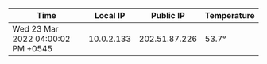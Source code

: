 | Time     | Local IP | Public IP | Temperature |
| ----------- | ----------- | ----------- | ----------- |
| Wed 23 Mar 2022 04:00:02 PM +0545      | 10.0.2.133     | 202.51.87.226  | 53.7° |
